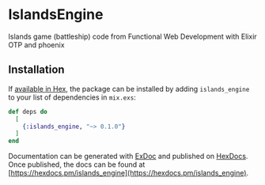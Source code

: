 # IslandsEngine

Islands game (battleship) code from Functional Web Development with Elixir OTP and phoenix

## Installation

If [available in Hex](https://hex.pm/docs/publish), the package can be installed
by adding `islands_engine` to your list of dependencies in `mix.exs`:

```elixir
def deps do
  [
    {:islands_engine, "~> 0.1.0"}
  ]
end
```

Documentation can be generated with [ExDoc](https://github.com/elixir-lang/ex_doc)
and published on [HexDocs](https://hexdocs.pm). Once published, the docs can
be found at [https://hexdocs.pm/islands_engine](https://hexdocs.pm/islands_engine).

